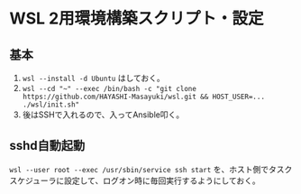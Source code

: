 # WSL 2用環境構築スクリプト・設定

## 基本

1. `wsl --install -d Ubuntu` はしておく。
2. `wsl --cd "~" --exec /bin/bash -c "git clone https://github.com/HAYASHI-Masayuki/wsl.git && HOST_USER=... ./wsl/init.sh"`
3. 後はSSHで入れるので、入ってAnsible叩く。


## sshd自動起動

`wsl --user root --exec /usr/sbin/service ssh start` を、ホスト側でタスクスケジューラに設定して、ログオン時に毎回実行するようにしておく。
